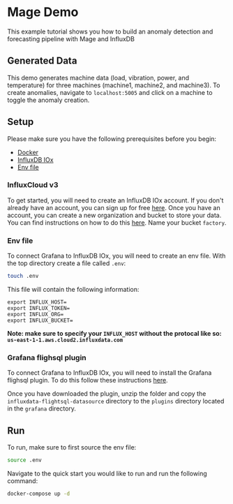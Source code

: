 # Mage Demo

This example tutorial shows you how to build an anomaly detection and forecasting pipeline with Mage and InfluxDB

## Generated Data 
This demo generates machine data (load, vibration, power, and temperature) for three machines (machine1, machine2, and machine3). To create anomalies, navigate to `localhost:5005` and click on a machine to toggle the anomaly creation. 

## Setup
Please make sure you have the following prerequisites before you begin:
- [Docker](https://docs.docker.com/get-docker/)
- [InfluxDB IOx](https://github.com/InfluxCommunity/InfluxDB-IOx-Quick-Starts#influxdb-iox)
- [Env file](https://github.com/InfluxCommunity/InfluxDB-IOx-Quick-Starts#env-file)

### InfluxCloud v3
To get started, you will need to create an InfluxDB IOx account. If you don't already have an account, you can sign up for free [here](https://cloud2.influxdata.com/signup). Once you have an account, you can create a new organization and bucket to store your data. You can find instructions on how to do this [here](https://docs.influxdata.com/influxdb/cloud/organizations/buckets/create-bucket/). Name your bucket `factory`.

### Env file
To connect Grafana to InfluxDB IOx, you will need to create an env file. With the top directory create a file called `.env`:
```bash
touch .env
```
This file will contain the following information:
```
export INFLUX_HOST=
export INFLUX_TOKEN=
export INFLUX_ORG=
export INFLUX_BUCKET=
```
**Note: make sure to specify your `INFLUX_HOST` without the protocal like so: `us-east-1-1.aws.cloud2.influxdata.com`**

### Grafana flighsql plugin
To connect Grafana to InfluxDB IOx, you will need to install the Grafana flighsql plugin. To do this follow these instructions [here](https://docs.influxdata.com/influxdb/cloud-iox/visualize-data/grafana/).

Once you have downloaded the plugin, unzip the folder and copy the `influxdata-flightsql-datasource` directory to the `plugins` directory located in the `grafana` directory.

## Run
To run, make sure to first source the env file:
```bash
source .env
```
Navigate to the quick start you would like to run and run the following command:
```bash
docker-compose up -d
```

